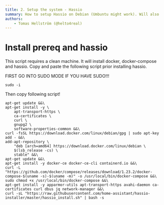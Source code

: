 ```yaml
---
title: 2. Setup the system - Hassio
summary: How to setup Hassio on Debian (Umbuntu might work). Will also setup docker-compse
authors:
    - Tomas Hellström (@helto4real)
---
```

# Install prereq and hassio
This script requires a clean machine. It will install docker, docker-compose and hassio.
Copy and paste the following script prior installing hassio.

FIRST GO INTO SUDO MODE IF YOU HAVE SUDO!!!

```
sudo -i
```
Then copy following script!

```
apt-get update &&\
apt-get install -y \
    apt-transport-https \
    ca-certificates \
    curl \
    gnupg2 \
    software-properties-common &&\
curl -fsSL https://download.docker.com/linux/debian/gpg | sudo apt-key add - &&\
add-apt-repository \
    "deb [arch=amd64] https://download.docker.com/linux/debian \
    $(lsb_release -cs) \
    stable" &&\
apt-get update &&\
apt-get install -y docker-ce docker-ce-cli containerd.io &&\
curl -L "https://github.com/docker/compose/releases/download/1.23.2/docker-compose-$(uname -s)-$(uname -m)" -o /usr/local/bin/docker-compose &&\
sudo chmod +x /usr/local/bin/docker-compose &&\
apt-get install -y apparmor-utils apt-transport-https avahi-daemon ca-certificates curl dbus jq network-manager &&\
curl -sL "https://raw.githubusercontent.com/home-assistant/hassio-installer/master/hassio_install.sh" | bash -s

```